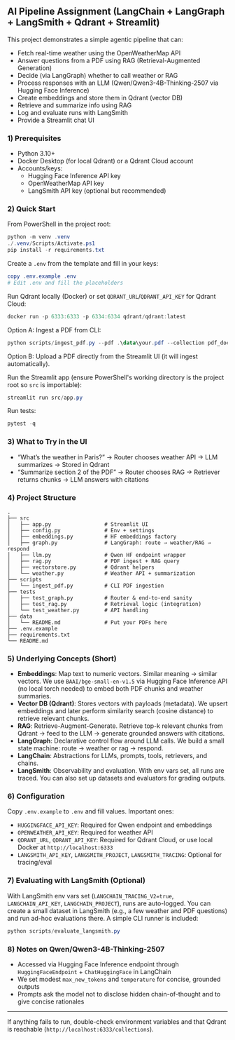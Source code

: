 ## AI Pipeline Assignment (LangChain + LangGraph + LangSmith + Qdrant + Streamlit)

This project demonstrates a simple agentic pipeline that can:

- Fetch real-time weather using the OpenWeatherMap API
- Answer questions from a PDF using RAG (Retrieval-Augmented Generation)
- Decide (via LangGraph) whether to call weather or RAG
- Process responses with an LLM (Qwen/Qwen3-4B-Thinking-2507 via Hugging Face Inference)
- Create embeddings and store them in Qdrant (vector DB)
- Retrieve and summarize info using RAG
- Log and evaluate runs with LangSmith
- Provide a Streamlit chat UI

### 1) Prerequisites

- Python 3.10+
- Docker Desktop (for local Qdrant) or a Qdrant Cloud account
- Accounts/keys:
  - Hugging Face Inference API key
  - OpenWeatherMap API key
  - LangSmith API key (optional but recommended)

### 2) Quick Start

From PowerShell in the project root:

```powershell
python -m venv .venv
./.venv/Scripts/Activate.ps1
pip install -r requirements.txt
```

Create a `.env` from the template and fill in your keys:

```powershell
copy .env.example .env
# Edit .env and fill the placeholders
```

Run Qdrant locally (Docker) or set `QDRANT_URL`/`QDRANT_API_KEY` for Qdrant Cloud:

```powershell
docker run -p 6333:6333 -p 6334:6334 qdrant/qdrant:latest
```

Option A: Ingest a PDF from CLI:

```powershell
python scripts/ingest_pdf.py --pdf .\data\your.pdf --collection pdf_documents
```

Option B: Upload a PDF directly from the Streamlit UI (it will ingest automatically).

Run the Streamlit app (ensure PowerShell's working directory is the project root so `src` is importable):

```powershell
streamlit run src/app.py
```

Run tests:

```powershell
pytest -q
```

### 3) What to Try in the UI

- “What’s the weather in Paris?” → Router chooses weather API → LLM summarizes → Stored in Qdrant
- “Summarize section 2 of the PDF” → Router chooses RAG → Retriever returns chunks → LLM answers with citations

### 4) Project Structure

```
.
├── src
│   ├── app.py                 # Streamlit UI
│   ├── config.py              # Env + settings
│   ├── embeddings.py          # HF embeddings factory
│   ├── graph.py               # LangGraph: route → weather/RAG → respond
│   ├── llm.py                 # Qwen HF endpoint wrapper
│   ├── rag.py                 # PDF ingest + RAG query
│   ├── vectorstore.py         # Qdrant helpers
│   └── weather.py             # Weather API + summarization
├── scripts
│   └── ingest_pdf.py          # CLI PDF ingestion
├── tests
│   ├── test_graph.py          # Router & end-to-end sanity
│   ├── test_rag.py            # Retrieval logic (integration)
│   └── test_weather.py        # API handling
├── data
│   └── README.md              # Put your PDFs here
├── .env.example
├── requirements.txt
└── README.md
```

### 5) Underlying Concepts (Short)

- **Embeddings**: Map text to numeric vectors. Similar meaning → similar vectors. We use `BAAI/bge-small-en-v1.5` via Hugging Face Inference API (no local torch needed) to embed both PDF chunks and weather summaries.
- **Vector DB (Qdrant)**: Stores vectors with payloads (metadata). We upsert embeddings and later perform similarity search (cosine distance) to retrieve relevant chunks.
- **RAG**: Retrieve-Augment-Generate. Retrieve top-k relevant chunks from Qdrant → feed to the LLM → generate grounded answers with citations.
- **LangGraph**: Declarative control flow around LLM calls. We build a small state machine: route → weather or rag → respond.
- **LangChain**: Abstractions for LLMs, prompts, tools, retrievers, and chains.
- **LangSmith**: Observability and evaluation. With env vars set, all runs are traced. You can also set up datasets and evaluators for grading outputs.

### 6) Configuration

Copy `.env.example` to `.env` and fill values. Important ones:

- `HUGGINGFACE_API_KEY`: Required for Qwen endpoint and embeddings
- `OPENWEATHER_API_KEY`: Required for weather API
- `QDRANT_URL`, `QDRANT_API_KEY`: Required for Qdrant Cloud, or use local Docker at `http://localhost:6333`
- `LANGSMITH_API_KEY`, `LANGSMITH_PROJECT`, `LANGSMITH_TRACING`: Optional for tracing/eval

### 7) Evaluating with LangSmith (Optional)

With LangSmith env vars set (`LANGCHAIN_TRACING_V2=true`, `LANGCHAIN_API_KEY`, `LANGCHAIN_PROJECT`), runs are auto-logged. You can create a small dataset in LangSmith (e.g., a few weather and PDF questions) and run ad-hoc evaluations there. A simple CLI runner is included:

```powershell
python scripts/evaluate_langsmith.py
```

### 8) Notes on Qwen/Qwen3-4B-Thinking-2507

- Accessed via Hugging Face Inference endpoint through `HuggingFaceEndpoint` + `ChatHuggingFace` in LangChain
- We set modest `max_new_tokens` and `temperature` for concise, grounded outputs
- Prompts ask the model not to disclose hidden chain-of-thought and to give concise rationales

---

If anything fails to run, double-check environment variables and that Qdrant is reachable (`http://localhost:6333/collections`).


